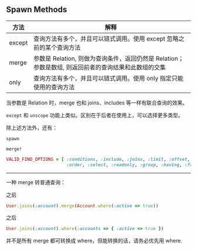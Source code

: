 ## Spawn Methods

| 方法 | 解释 |
| -- | -- |
| except | 查询方法有多个，并且可以链式调用。使用 except 忽略之前的某个查询方法 |
| merge | 参数是 Relation, 则做为查询条件，返回仍然是 Relation；参数是数组, 则返回前者的查询结果和此数组的交集 |
| only | 查询方法有多个，并且可以链式调用。使用 only 指定只能使用的查询方法 |

当参数是 Relation 时，merge 也和 joins、includes 等一样有联合查询的效果。

`except` 和 `unscope` 功能上类似。区别在于后者在使用上，可以选择更多类型。

除上述方法外，还有：

```
spawn

merge!
```

```ruby
VALID_FIND_OPTIONS = [ :conditions, :include, :joins, :limit, :offset, :extend,
                       :order, :select, :readonly, :group, :having, :from, :lock ]
```

------

一种 merge 转普通查询：

之前

```ruby
User.joins(:account).merge(Account.where(:active => true))
```

之后

```ruby
User.joins(:account).where(:accounts => { :active => true })
```

并不是所有 merge 都可转换成 where，但能转换的话，请务必优先用 where.
